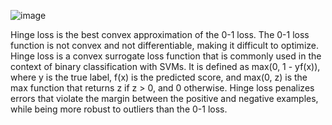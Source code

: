 ![image](https://user-images.githubusercontent.com/89120960/232328824-43864c6b-2c97-4627-b640-838b93ff108c.png)

<p>
  Hinge loss is the best convex approximation of the 0-1 loss. The 0-1 loss function is not convex and not differentiable, making it difficult to optimize. Hinge loss is a convex surrogate loss function that is commonly used in the context of binary classification with SVMs. It is defined as max(0, 1 - yf(x)), where y is the true label, f(x) is the predicted score, and max(0, z) is the max function that returns z if z > 0, and 0 otherwise. Hinge loss penalizes errors that violate the margin between the positive and negative examples, while being more robust to outliers than the 0-1 loss.
</p>
